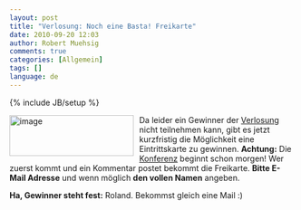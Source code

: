 ```yaml
---
layout: post
title: "Verlosung: Noch eine Basta! Freikarte"
date: 2010-09-20 12:03
author: Robert Muehsig
comments: true
categories: [Allgemein]
tags: []
language: de
---
```

{% include JB/setup %}
<p><a href="{{BASE_PATH}}/assets/wp-images-de/image1055.png"><img style="border-bottom: 0px; border-left: 0px; margin: 0px 10px 0px 0px; display: inline; border-top: 0px; border-right: 0px" title="image" border="0" alt="image" align="left" src="{{BASE_PATH}}/assets/wp-images-de/image_thumb237.png" width="219" height="72" /></a> </p>  <p></p>  <p>Da leider ein Gewinner der <a href="{{BASE_PATH}}/2010/09/13/verlosung-2-freikarten-fr-die-basta/">Verlosung</a> nicht teilnehmen kann, gibt es jetzt kurzfristig die Möglichkeit eine Eintrittskarte zu gewinnen. <strong>Achtung:</strong> Die <a href="http://basta.net/">Konferenz</a> beginnt schon morgen! Wer zuerst kommt und ein Kommentar postet bekommt die Freikarte. <strong>Bitte E-Mail Adresse</strong> und wenn möglich <strong>den vollen Namen</strong> angeben.</p>  <p><strong>Ha, Gewinner steht fest:</strong> Roland. Bekommst gleich eine Mail :)</p>
